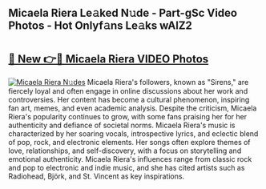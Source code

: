 ## Micaela Riera Le𝚊ked N𝚞de - Part-gSc Video Photos - Hot Onlyf𝚊ns Le𝚊ks wAlZ2

# <h2><a href="http://ab43545.deff.icu/?id=Micaela+Riera">🔗 New 👉🔴 Micaela Riera VIDEO Photos</a></h2>

[![Micaela Riera N𝚞des](https://i.imgur.com/rIISA9y.gif)](http://ab43545.deff.icu/?id=Micaela+Riera)
Micaela Riera's followers, known as "Sirens," are fiercely loyal and often engage in online discussions about her work and controversies. Her content has become a cultural phenomenon, inspiring fan art, memes, and even academic analysis. Despite the criticism, Micaela Riera's popularity continues to grow, with some fans praising her for her authenticity and defiance of societal norms. Micaela Riera's music is characterized by her soaring vocals, introspective lyrics, and eclectic blend of pop, rock, and electronic elements. Her songs often explore themes of love, relationships, and self-discovery, with a focus on storytelling and emotional authenticity. Micaela Riera's influences range from classic rock and pop to electronic and indie music, and she has cited artists such as Radiohead, Björk, and St. Vincent as key inspirations.
